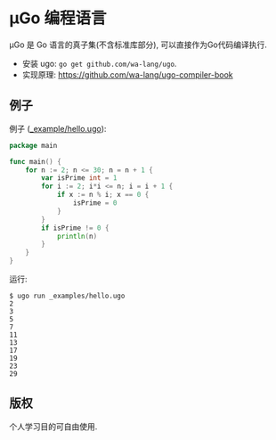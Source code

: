# µGo 编程语言

µGo 是 Go 语言的真子集(不含标准库部分), 可以直接作为Go代码编译执行.

- 安装 ugo: `go get github.com/wa-lang/ugo`.
- 实现原理: https://github.com/wa-lang/ugo-compiler-book

## 例子

例子 ([_example/hello.ugo](_example/hello.ugo)):

```go
package main

func main() {
	for n := 2; n <= 30; n = n + 1 {
		var isPrime int = 1
		for i := 2; i*i <= n; i = i + 1 {
			if x := n % i; x == 0 {
				isPrime = 0
			}
		}
		if isPrime != 0 {
			println(n)
		}
	}
}
```

运行:

```
$ ugo run _examples/hello.ugo 
2
3
5
7
11
13
17
19
23
29
```

## 版权

个人学习目的可自由使用.
